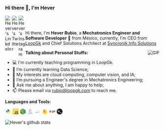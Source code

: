 ### Hi there 👋, I'm Hever

<a href="https://www.linkedin.com/in/hever-de-jesus-rubio-marin-b9bb421aa/?">
  <img align="left" alt="Hever's LinkdeIn" width="22px" src="https://cdn.jsdelivr.net/npm/simple-icons@v3/icons/linkedin.svg" />
</a>
<a href="https://www.twitter.com/rubio_hever">
  <img align="left" alt="Hever's Twitter" width="22px" src="https://cdn.jsdelivr.net/npm/simple-icons@v3/icons/twitter.svg" />
</a>
<a href="https://www.instagram.com/heverrubio/">
  <img align="left" alt="Hever's Instagram" width="22px" src="https://cdn.jsdelivr.net/npm/simple-icons@v3/icons/instagram.svg" />
</a>
<br />
<br />

Hi there, I'm **Hever Rubio**, a **Mechatronics Engineer and Software Developer** 🚀 from México, currently, I'm CEO from <a href="https://loopgk.com">LoopGk</a> and Chief Solutions Architect at <a href="https://www.linkedin.com/company/syncronik-info-solutions/">Syncronik Info Solutions</a> 

  <img align="right" alt="GIF" src="https://i.pinimg.com/originals/e4/26/70/e426702edf874b181aced1e2fa5c6cde.gif" />

**Talking about Personal Stuffs:**

- 💻 I'm currently teaching programming in LoopGk.
- 🌱 I’m currently learning Data Science; 
- 🤔 My interests are cloud computing, computer vision, and IA;
- 💼 I’m pursuing a Engineer's degree in Mechatronics Engineering;
- 💬 Ask me about anything, I am happy to help;
- 📫 Please email via rubio@loopgk.com to reach me.


**Languages and Tools:**  

<code><img height="20" src="https://raw.githubusercontent.com/github/explore/80688e429a7d4ef2fca1e82350fe8e3517d3494d/topics/python/python.png"></code>
<code><img height="20" src="https://raw.githubusercontent.com/github/explore/80688e429a7d4ef2fca1e82350fe8e3517d3494d/topics/javascript/javascript.png"></code>
<code><img height="20" src="https://raw.githubusercontent.com/github/explore/80688e429a7d4ef2fca1e82350fe8e3517d3494d/topics/nodejs/nodejs.png"></code>
<code><img height="20" src="https://raw.githubusercontent.com/github/explore/80688e429a7d4ef2fca1e82350fe8e3517d3494d/topics/c/c.png"></code>
<code><img height="20" src="https://raw.githubusercontent.com/github/explore/80688e429a7d4ef2fca1e82350fe8e3517d3494d/topics/mysql/mysql.png"></code>
<code><img height="20" src="https://raw.githubusercontent.com/github/explore/80688e429a7d4ef2fca1e82350fe8e3517d3494d/topics/firebase/firebase.png"></code>
<code><img height="20" src="https://raw.githubusercontent.com/github/explore/80688e429a7d4ef2fca1e82350fe8e3517d3494d/topics/git/git.png"></code>
<code><img height="20" src="https://raw.githubusercontent.com/github/explore/80688e429a7d4ef2fca1e82350fe8e3517d3494d/topics/terminal/terminal.png"></code>

![Hever's github stats](https://github-readme-stats.vercel.app/api?username=h-rub&show_icons=true&hide_border=true)
